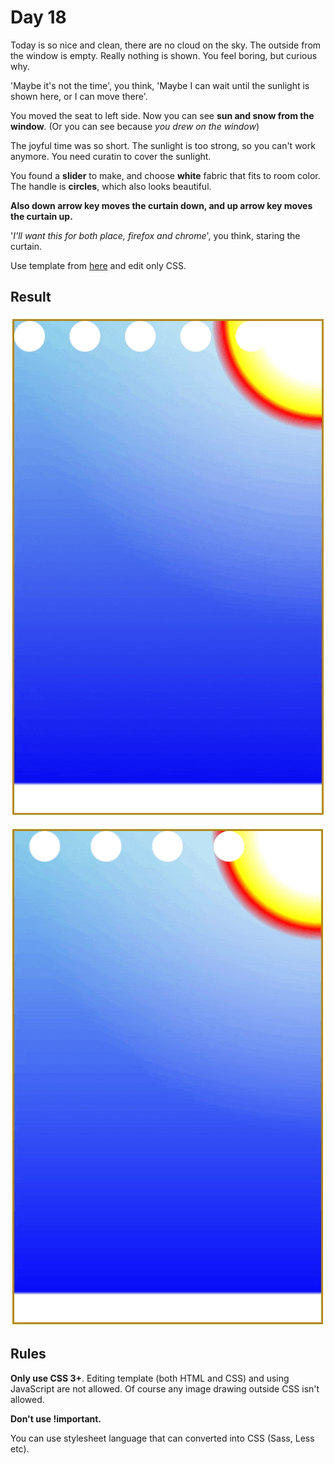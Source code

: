 # Day 18

Today is so nice and clean, there are no cloud on the sky. The outside from the window is empty. Really nothing is shown. You feel boring, but curious why.

'Maybe it's not the time', you think, 'Maybe I can wait until the sunlight is shown here, or I can move there'.

You moved the seat to left side. Now you can see **sun and snow from the window**. (Or you can see because *you drew on the window*)

The joyful time was so short. The sunlight is too strong, so you can't work anymore. You need curatin to cover the sunlight.

You found a **slider** to make, and choose **white** fabric that fits to room color. The handle is **circles**, which also looks beautiful.

**Also down arrow key moves the curtain down, and up arrow key moves the curtain up.**

'*I'll want this for both place, firefox and chrome*', you think, staring the curtain.

Use template from [here](contents/2020/html/day18.html) and edit only CSS.

## Result

![day18 chrome result1](contents/2020/images/day18.1.gif)

![day18 firefox result1](contents/2020/images/day18.2.gif)

## Rules

**Only use CSS 3+**. Editing template (both HTML and CSS) and using JavaScript are not allowed. Of course any image drawing outside CSS isn't allowed.

**Don't use !important.**

You can use stylesheet language that can converted into CSS (Sass, Less etc).
